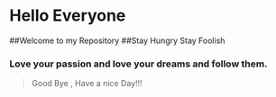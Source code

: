 # Hello Everyone
##Welcome to my Repository
##Stay Hungry Stay Foolish
### Love your passion and love your dreams and follow them.
> Good Bye , Have a nice Day!!!
